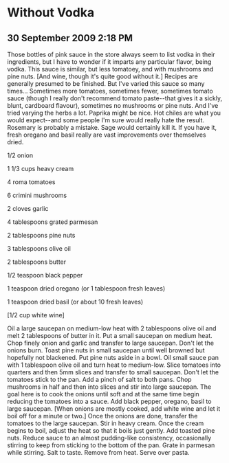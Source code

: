 # Without Vodka
## 30 September 2009 2:18 PM




Those bottles of pink sauce in the store always seem to list vodka in their ingredients, but I have to wonder if it imparts any particular flavor, being vodka. This sauce is similar, but less tomatoey, and with mushrooms and pine nuts. [And wine, though it's quite good without it.] Recipes are generally presumed to be finished. But I've varied this sauce so many times... Sometimes more tomatoes, sometimes fewer, sometimes tomato sauce (though I really don't recommend tomato paste--that gives it a sickly, blunt, cardboard flavour), sometimes no mushrooms or pine nuts. And I've tried varying the herbs a lot. Paprika might be nice. Hot chiles are what you would expect--and some people I'm sure would really hate the result. Rosemary is probably a mistake. Sage would certainly kill it. If you have it, fresh oregano and basil really are vast improvements over themselves dried.




1/2 onion


1 1/3 cups heavy cream

4 roma tomatoes


6 crimini mushrooms

2 cloves garlic

4 tablespoons grated parmesan

2 tablespoons pine nuts

3 tablespoons olive oil

2 tablespoons butter

1/2 teaspoon black pepper

1 teaspoon dried oregano (or 1 tablespoon fresh leaves)

1 teaspoon dried basil (or about 10 fresh leaves)

[1/2 cup white wine]




Oil a large saucepan on medium-low heat with 2 tablespoons olive oil and melt 2 tablespoons of butter in it. Put a small saucepan on medium heat. Chop finely onion and garlic and transfer to large saucepan. Don't let the onions burn. Toast pine nuts in small saucepan until well browned but hopefully not blackened. Put pine nuts aside in a bowl. Oil small sauce pan with 1 tablespoon olive oil and turn heat to medium-low. Slice tomatoes into quarters and then 5mm slices and transfer to small saucepan. Don't let the tomatoes stick to the pan. Add a pinch of salt to both pans. Chop mushrooms in half and then into slices and stir into large saucepan. The goal here is to cook the onions until soft and at the same time begin reducing the tomatoes into a sauce. Add black pepper, oregano, basil to large saucepan. [When onions are mostly cooked, add white wine and let it boil off for a minute or two.] Once the onions are done, transfer the tomatoes to the large saucepan. Stir in heavy cream. Once the cream begins to boil, adjust the heat so that it boils just gently. Add toasted pine nuts. Reduce sauce to an almost pudding-like consistency, occasionally stirring to keep from sticking to the bottom of the pan. Grate in parmesan while stirring. Salt to taste. Remove from heat. Serve over pasta.